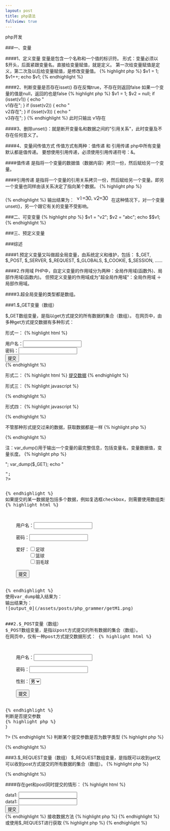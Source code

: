 ```yaml
---
layout: post
title: php语法
fullview: true
---
```



php开发

###一、变量

####1、定义变量
变量是包含一个名称和一个值的标识符。
形式：变量必须以$开头，后面紧跟变量名。直接给变量赋值，就是定义。
第一次给变量赋值是定义，第二次及以后给变量赋值，是修改变量值。
{% highlight php %}
$v1 = 1;
$v1++;
echo $v1;
{% endhighlight %}

####2、判断变量是否存在isset()
存在反悔true，不存在则返回false
如果一个变量的值是null，返回的也是false
{% highlight php %}
$v1 = 1;
$v2 = null;
if (isset(v1)) {
	echo "<br/>v1存在";
}
if (isset(v2)) {
	echo "<br/>v2存在";
}
if (isset(v3)) {
	echo "<br/>v3存在";
}
{% endhighlight %}
此时只输出 v1存在

####3、删除unset()：就是断开变量名和数据之间的"引用关系"，此时变量及不存在任何意义了。

####4、变量间传值方式
传值方式有两种：值传递 和 引用传递
php中所有变量默认都是值传递。 要想使用引用传递，必须使用引用传递符号：&。

####值传递
是指将一个变量的数据值（数据内容）拷贝一份，然后赋给另一个变量。

####引用传递
是指将一个变量的引用关系拷贝一份，然后赋给另一个变量。即另一个变量也同样由该关系决定了指向某个数据。
{% highlight php %}
<?php
	$v1 = 20;
	$v2 = &$v1;
	$v2 = 30;
	echo "v1=$v1, v2=$v2";
?>
{% endhighlight %}
输出结果为：
![output_0](/assets/posts/php_grammer/grammar1.png)
在这种情况下，对一个变量unset()，另一个跟它有关的变量不受影响。

###二、可变变量
{% highlight php %}
$v1 = "v2";
$v2 = "abc";
echo $$v1;
{% endhighlight %}

###三、预定义变量

###综述

####1.预定义变量又叫做超全局变量，由系统定义和维护，包括：
$_GET, $_POST, $_SERVER, $_REQUEST, $_GLOBALS, $_COOKIE, $_SESSION, ......

####2.作用域
PHP中，自定义变量的作用域分为两种：全局作用域(函数外)、局部作用域(函数内)。
但预定义变量的作用域成为"超全局作用域"：全局作用域 ＋ 局部作用域。

####3.超全局变量的类型都是数组。

###1.$_GET变量（数组）

$_GET数组变量，是指以get方式提交的所有数据的集合（数组）。
在网页中，由多种get方式提交数据有多种形式：

形式一：
{% highlight html %}
<form action="abc.php" method="get">
	用户名：<input type="text" name="uName"/><br/>
	密码：<input type="password" name="uPwd"/><br/>
	<input type="submit" value="提交"/><br/>
</form>
{% endhighlight %}

形式二：
{% highlight html %}
<a href="abc.php?uName=zhangsan&uPwd=123">提交数据</a>
{% endhighlight %}

形式三：
{% highlight javascript %}
<script type="text/javascript">
	location.href="abc.php?uName=zhangsan&uPwd=123"; //利用location的href属性
</script>
{% endhighlight %}

形式四：
{% highlight javascript %}
<script type="text/javascript">
	location.assign("abc.php?uName=zhangsan&uPwd=123"); //利用location的assign方法
</script>
{% endhighlight %}

不管那种形式提交过来的数据，获取数据都是一样
{% highlight php %}
<?php
	$uName = $_GET('uName');
	$uPwd = $_GET('uPwd');
	echo "uName=$uName, uPwd=$uPwd";
?>
{% endhighlight %}

注：var_dump()用于输出一个变量的最完整信息，包括变量名，变量数据值，变量长度。
{% highlight php %}
<?php
	echo "<pre>";
	var_dump($_GET);
	echo "<pre>";
?>
{% endhighlight %}
如果提交的某一数据是包括多个数据，例如复选框checkbox，则需要使用数组类型的命名。
{% highlight html %}
<form action="abc.php" method="get">
	用户名：<input type="text" name="uName"/><br/>
	密码：<input type="password" name="uPwd"/><br/>
	爱好：<input type="checkbox" name="likes[]" value="足球" />足球
		 <input type="checkbox" name="likes[]" value="篮球" />篮球
		 <input type="checkbox" name="likes[]" value="羽毛球" />羽毛球<br/>
	<input type="submit" value="提交"/><br/>
</form>
{% endhighlight %}
使用var_dump输入结果为：
输出结果为：
![output_0](/assets/posts/php_grammer/getM1.png)

###2.$_POST变量（数组）
$_POST数组变量，是指以post方式提交的所有数据的集合（数组）。
在网页中，仅有一种post方式提交数据形式：
{% highlight html %}
<form action="abc.php" method="post">
	用户名：<input type="text" name="uName"/><br/>
	密码：<input type="password" name="uPwd"/><br/>
	性别：<select name="sex">
		 	<option value="man">男</option>
		 	<option value="women">女</option>
		 </select><br/>
	<input type="submit" value="提交"/><br/>
</form>
{% endhighlight %}
判断是否提交参数
{% highlight php %}
<?php
	if ($_POST) { // 判断是否提交了post数据

	}
?>
{% endhighlight %}
判断某个提交参数是否为数字类型
{% highlight php %}
<?php
	if (is_numeric($n1)) { // 判断n1是否为数字类型

	}
?>
{% endhighlight %}

###3.$_REQUEST变量（数组）
$_REQUEST数组变量，是指既可以收到get又可以收到post方式提交的所有数据的集合（数组）。
{% highlight php %}
<?php
	$uName = $_GET('uName');
	$uPwd = $_GET('uPwd');
	echo "uName=$uName, uPwd=$uPwd";
?>
{% endhighlight %}

####存在get和post同时提交的情形：
{% highlight html %}
<form action="4postAndGetValue.php?n3=10" method="post">
	data1: <input type="text" name="n1" /><br/>
	data1: <input type="text" name="n1" /><br/>
	<input type="submit" value="提交"/><br/>
</form>
{% endhighlight %}
接收数据方法
{% highlight php %}
<?php
	$n1 = $_POST('n1');
	$n2 = $_POST('n2');
	$n2 = $_GET('n3');
	echo "n1=$n1, n2=$n2, n3=$n3";
?>
{% endhighlight %}
或使用$_REQUEST进行获取
{% highlight php %}
<?php
	$n1 = $_REQUEST('n1');
	$n2 = $_REQUEST('n2');
	$n2 = $_REQUEST('n3');
	echo "n1=$n1, n2=$n2, n3=$n3";
?>
{% endhighlight %}
